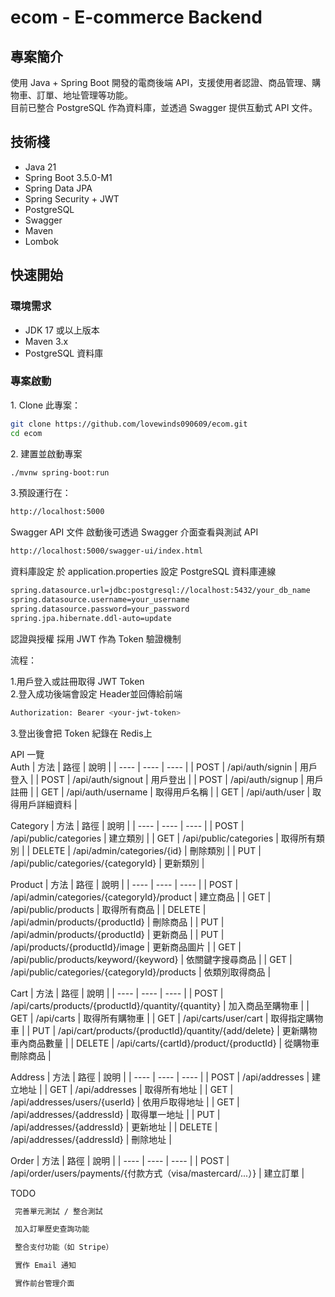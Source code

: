 #  ecom - E-commerce Backend

##  專案簡介

使用 Java + Spring Boot 開發的電商後端 API，支援使用者認證、商品管理、購物車、訂單、地址管理等功能。  
目前已整合 PostgreSQL 作為資料庫，並透過 Swagger 提供互動式 API 文件。

## 技術棧

- Java 21
- Spring Boot 3.5.0-M1
- Spring Data JPA
- Spring Security + JWT
- PostgreSQL
- Swagger
- Maven
- Lombok

## 快速開始

### 環境需求

- JDK 17 或以上版本
- Maven 3.x
- PostgreSQL 資料庫

### 專案啟動

1️. Clone 此專案：

```bash
git clone https://github.com/lovewinds090609/ecom.git
cd ecom
```
2️. 建置並啟動專案
```bash
./mvnw spring-boot:run
```
3️.預設運行在：
```bash
http://localhost:5000
```

Swagger API 文件
啟動後可透過 Swagger 介面查看與測試 API
```bash
http://localhost:5000/swagger-ui/index.html
```

 資料庫設定
於 application.properties 設定 PostgreSQL 資料庫連線
```bash
spring.datasource.url=jdbc:postgresql://localhost:5432/your_db_name
spring.datasource.username=your_username
spring.datasource.password=your_password
spring.jpa.hibernate.ddl-auto=update
```

 認證與授權
採用 JWT 作為 Token 驗證機制

流程：

1️.用戶登入或註冊取得 JWT Token  
2.登入成功後端會設定 Header並回傳給前端  
 ```bash
 Authorization: Bearer <your-jwt-token>
 ```
3.登出後會把 Token 紀錄在 Redis上

API 一覽  
Auth
| 方法 | 路徑 | 說明 |
| ---- | ---- | ---- |
| POST | /api/auth/signin | 用戶登入 |
| POST | /api/auth/signout | 用戶登出 |
| POST | /api/auth/signup | 用戶註冊 |
| GET  | /api/auth/username | 取得用戶名稱 |
| GET  | /api/auth/user | 取得用戶詳細資料 |

Category
| 方法 | 路徑 | 說明 |
| ---- | ---- | ---- |
| POST | /api/public/categories | 建立類別 |
| GET  | /api/public/categories | 取得所有類別 |
| DELETE | /api/admin/categories/{id} | 刪除類別 |
| PUT  | /api/public/categories/{categoryId} | 更新類別 |

Product
| 方法 | 路徑 | 說明 |
| ---- | ---- | ---- |
| POST | /api/admin/categories/{categoryId}/product | 建立商品 |
| GET  | /api/public/products | 取得所有商品 |
| DELETE | /api/admin/products/{productId} | 刪除商品 |
| PUT  | /api/admin/products/{productId} | 更新商品 |
| PUT  | /api/products/{productId}/image | 更新商品圖片 |
| GET  | /api/public/products/keyword/{keyword} | 依關鍵字搜尋商品 |
| GET  | /api/public/categories/{categoryId}/products | 依類別取得商品 |

Cart
| 方法 | 路徑 | 說明 |
| ---- | ---- | ---- |
| POST | /api/carts/products/{productId}/quantity/{quantity} | 加入商品至購物車 |
| GET  | /api/carts | 取得所有購物車 |
| GET  | /api/carts/user/cart | 取得指定購物車 |
| PUT  | /api/cart/products/{productId}/quantity/{add/delete} | 更新購物車內商品數量 |
| DELETE | /api/carts/{cartId}/product/{productId} | 從購物車刪除商品 |

Address
| 方法 | 路徑 | 說明 |
| ---- | ---- | ---- |
| POST | /api/addresses | 建立地址 |
| GET  | /api/addresses | 取得所有地址 |
| GET  | /api/addresses/users/{userId} | 依用戶取得地址 |
| GET  | /api/addresses/{addressId} | 取得單一地址 |
| PUT  | /api/addresses/{addressId} | 更新地址 |
| DELETE | /api/addresses/{addressId} | 刪除地址 |

Order
| 方法 | 路徑 | 說明 |
| ---- | ---- | ---- |
| POST | /api/order/users/payments/{付款方式（visa/mastercard/...）} | 建立訂單 |

TODO
```bash
 完善單元測試 / 整合測試

 加入訂單歷史查詢功能

 整合支付功能（如 Stripe）

 實作 Email 通知

 實作前台管理介面
```
